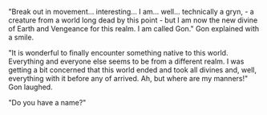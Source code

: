 "Break out in movement... interesting... I am... well... technically a gryn, - a creature from a world long dead by this point - but I am now the new divine of Earth and Vengeance for this realm. I am called Gon." Gon explained with a smile.

"It is wonderful to finally encounter something native to this world. Everything and everyone else seems to be from a different realm. I was getting a bit concerned that this world ended and took all divines and, well, everything with it before any of arrived. Ah, but where are my manners!" Gon laughed. 

"Do you have a name?"